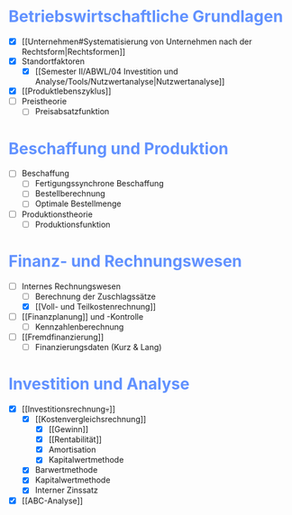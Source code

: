 # <font color="#6292ff">Betriebswirtschaftliche Grundlagen</font>
- [x] [[Unternehmen#Systematisierung von Unternehmen nach der Rechtsform|Rechtsformen]]
- [x] Standortfaktoren  
  - [x] [[Semester II/ABWL/04 Investition und Analyse/Tools/Nutzwertanalyse|Nutzwertanalyse]]
- [x] [[Produktlebenszyklus]]
- [ ] Preistheorie
  - [ ] Preisabsatzfunktion  

# <font color="#6292ff">Beschaffung und Produktion</font>
- [ ] Beschaffung  
  - [ ] Fertigungssynchrone Beschaffung  
  - [ ] Bestellberechnung  
  - [ ] Optimale Bestellmenge  
- [ ] Produktionstheorie  
  - [ ] Produktionsfunktion  

# <font color="#6292ff">Finanz- und Rechnungswesen</font>
- [ ] Internes Rechnungswesen  
  - [ ] Berechnung der Zuschlagssätze  
  - [x] [[Voll- und Teilkostenrechnung]]
- [ ] [[Finanzplanung]] und -Kontrolle  
  - [ ] Kennzahlenberechnung  
- [ ] [[Fremdfinanzierung]]  
  - [ ] Finanzierungsdaten (Kurz & Lang)  

# <font color="#6292ff">Investition und Analyse</font>
- [x] [[Investitionsrechnung💀]]  
  - [x] [[Kostenvergleichsrechnung]]  
    - [x] [[Gewinn]]  
    - [x] [[Rentabilität]]  
    - [x] Amortisation  
    - [x] Kapitalwertmethode  
  - [x] Barwertmethode  
  - [x] Kapitalwertmethode  
  - [x] Interner Zinssatz  
- [x] [[ABC-Analyse]]  
